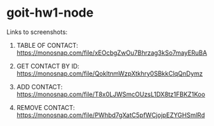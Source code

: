 # goit-hw1-node

Links to screenshots:

1. TABLE OF CONTACT:
https://monosnap.com/file/xEOcbgZwOu7Bhrzag3kSo7mayERuBA

2. GET CONTACT BY ID:
https://monosnap.com/file/QokltnmWzpXtkhry0SBkkClqQnDymz

3. ADD CONTACT:
https://monosnap.com/file/T8x0LJWSmcOUzsL1DX8tz1FBKZ1Koo

4. REMOVE CONTACT:
https://monosnap.com/file/PWhbd7gXatC5pfWCjojpEZYGHSmlRd
